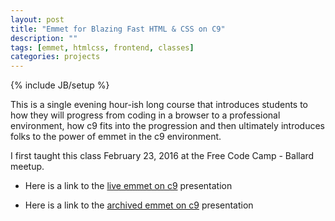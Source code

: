 ```yaml
---
layout: post
title: "Emmet for Blazing Fast HTML & CSS on C9"
description: ""
tags: [emmet, htmlcss, frontend, classes]
categories: projects
---
```

{% include JB/setup %}

This is a single evening hour-ish long course that introduces students to how they will progress from coding in a browser to a professional environment, how c9 fits into the progression and then ultimately introduces folks to the power of emmet in the c9 environment. 

I first taught this class February 23, 2016 at the Free Code Camp - Ballard meetup.

* Here is a link to the [live emmet on c9](http://slides.com/ricmclaughlin/deck/live) presentation

* Here is a link to the [archived emmet on c9](http://slides.com/ricmclaughlin/deck) presentation
